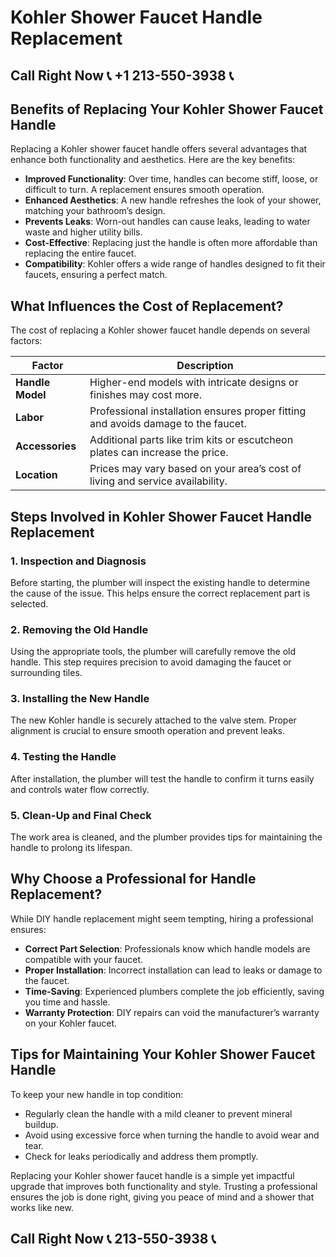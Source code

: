 # Kohler Shower Faucet Handle Replacement

## Call Right Now 📞 +1 213-550-3938 📞

## Benefits of Replacing Your Kohler Shower Faucet Handle

Replacing a Kohler shower faucet handle offers several advantages that enhance both functionality and aesthetics. Here are the key benefits:  

- **Improved Functionality**: Over time, handles can become stiff, loose, or difficult to turn. A replacement ensures smooth operation.  
- **Enhanced Aesthetics**: A new handle refreshes the look of your shower, matching your bathroom’s design.  
- **Prevents Leaks**: Worn-out handles can cause leaks, leading to water waste and higher utility bills.  
- **Cost-Effective**: Replacing just the handle is often more affordable than replacing the entire faucet.  
- **Compatibility**: Kohler offers a wide range of handles designed to fit their faucets, ensuring a perfect match.  

## What Influences the Cost of Replacement?

The cost of replacing a Kohler shower faucet handle depends on several factors:  

| **Factor**            | **Description**                                                                 |  
|------------------------|---------------------------------------------------------------------------------|  
| **Handle Model**       | Higher-end models with intricate designs or finishes may cost more.            |  
| **Labor**              | Professional installation ensures proper fitting and avoids damage to the faucet.|  
| **Accessories**        | Additional parts like trim kits or escutcheon plates can increase the price.     |  
| **Location**           | Prices may vary based on your area’s cost of living and service availability.   |  

## Steps Involved in Kohler Shower Faucet Handle Replacement

### 1. **Inspection and Diagnosis**  
Before starting, the plumber will inspect the existing handle to determine the cause of the issue. This helps ensure the correct replacement part is selected.  

### 2. **Removing the Old Handle**  
Using the appropriate tools, the plumber will carefully remove the old handle. This step requires precision to avoid damaging the faucet or surrounding tiles.  

### 3. **Installing the New Handle**  
The new Kohler handle is securely attached to the valve stem. Proper alignment is crucial to ensure smooth operation and prevent leaks.  

### 4. **Testing the Handle**  
After installation, the plumber will test the handle to confirm it turns easily and controls water flow correctly.  

### 5. **Clean-Up and Final Check**  
The work area is cleaned, and the plumber provides tips for maintaining the handle to prolong its lifespan.  

## Why Choose a Professional for Handle Replacement?  

While DIY handle replacement might seem tempting, hiring a professional ensures:  
- **Correct Part Selection**: Professionals know which handle models are compatible with your faucet.  
- **Proper Installation**: Incorrect installation can lead to leaks or damage to the faucet.  
- **Time-Saving**: Experienced plumbers complete the job efficiently, saving you time and hassle.  
- **Warranty Protection**: DIY repairs can void the manufacturer’s warranty on your Kohler faucet.  

## Tips for Maintaining Your Kohler Shower Faucet Handle  

To keep your new handle in top condition:  
- Regularly clean the handle with a mild cleaner to prevent mineral buildup.  
- Avoid using excessive force when turning the handle to avoid wear and tear.  
- Check for leaks periodically and address them promptly.  

Replacing your Kohler shower faucet handle is a simple yet impactful upgrade that improves both functionality and style. Trusting a professional ensures the job is done right, giving you peace of mind and a shower that works like new.
## Call Right Now 📞 213-550-3938 📞